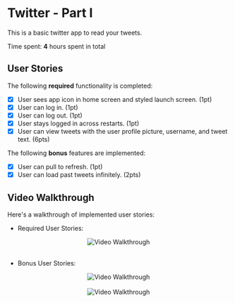 # Twitter - Part I

This is a basic twitter app to read your tweets.

Time spent: **4** hours spent in total

## User Stories

The following **required** functionality is completed:

- [x] User sees app icon in home screen and styled launch screen. (1pt)
- [x] User can log in. (1pt)
- [x] User can log out. (1pt)
- [x] User stays logged in across restarts. (1pt)
- [x] User can view tweets with the user profile picture, username, and tweet text. (6pts)

The following **bonus** features are implemented:

- [x] User can pull to refresh. (1pt)
- [x] User can load past tweets infinitely. (2pts)

## Video Walkthrough

Here's a walkthrough of implemented user stories:

- Required User Stories: 

<center><img src='https://i.imgur.com/FTAp56l.gif' title='Video Walkthrough' width='' alt='Video Walkthrough' /></center>
<br>

- Bonus User Stories:

<center><img src='https://i.imgur.com/35mj8SW.gif' title='Video Walkthrough' width='' alt='Video Walkthrough' /></center>
<br>
<center><img src='https://i.imgur.com/Bbsq01J.gif' title='Video Walkthrough' width='' alt='Video Walkthrough' /></center>
